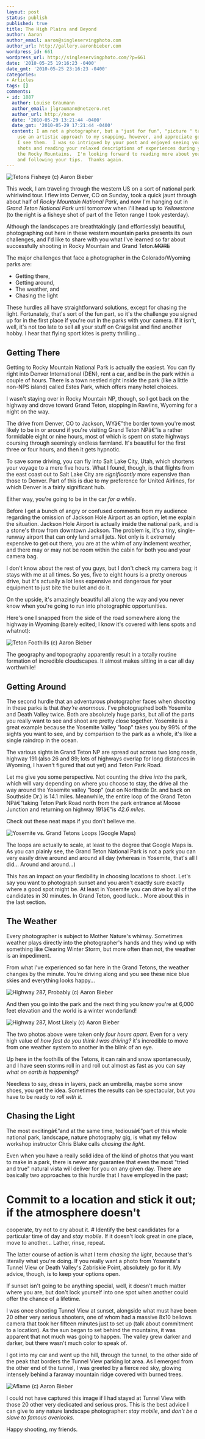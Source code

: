 ```yaml
---
layout: post
status: publish
published: true
title: The High Plains and Beyond
author: Aaron
author_email: aaron@singleservingphoto.com
author_url: http://gallery.aaronbieber.com
wordpress_id: 661
wordpress_url: http://singleservingphoto.com/?p=661
date: '2010-05-25 19:16:23 -0400'
date_gmt: '2010-05-25 23:16:23 -0400'
categories:
- Articles
tags: []
comments:
- id: 1887
  author: Louise Graumann
  author_email: jlgraumann@netzero.net
  author_url: http://none
  date: '2010-05-29 13:21:44 -0400'
  date_gmt: '2010-05-29 17:21:44 -0400'
  content: I am not a photographer, but a "just for fun", "picture " taker.  I do
    use an artistic approach to my snapping, however, and appreciate good photos when
    I see them.  I was so intrigued by your post and enjoyed seeing your wonderful
    shots and reading your relaxed descriptions of experiences during your trip  to
    the Rocky Mountains.  I'm looking forward to reading more about your adventures
    and following your tips.  Thanks again.
---
```

![Tetons Fisheye (c) Aaron
Bieber](/wp-content/uploads/2010/05/teton4-300x199.jpg "Tetons Fisheye")

This week, I am traveling through the western US on a sort of national
park whirlwind tour. I flew into Denver, CO on Sunday, took a quick
jaunt through about half of *Rocky Mountain National Park*, and now
I'm hanging out in *Grand Teton National Park* until tomorrow when
I'll head up to *Yellowstone* (to the right is a fisheye shot of part
of the Teton range I took yesterday).

Although the landscapes are breathtakingly (and effortlessly) beautiful,
photographing out here in these western mountain parks presents its own
challenges, and I'd like to share with you what I've learned so far
about successfully shooting in Rocky Mountain and Grand Teton.~~MORE~~

The major challenges that face a photographer in the Colorado/Wyoming
parks are:

* Getting there,
 * Getting around,
 * The weather, and
 * Chasing the light

These hurdles all have straightforward solutions, except for chasing the
light. Fortunately, that's sort of the fun part, so it's the challenge
you signed up for in the first place if you're out in the parks with
your camera. If it isn't, well, it's not too late to sell all your stuff
on Craigslist and find another hobby. I hear that flying sport kites is
pretty thrilling...

## Getting There

Getting to Rocky Mountain National Park is actually the easiest. You can
fly right into Denver International (DEN), rent a car, and be in the
park within a couple of hours. There is a town nestled right inside the
park (like a little non-NPS island) called Estes Park, which offers many
hotel choices.

I wasn't staying over in Rocky Mountain NP, though, so I got back on the
highway and drove toward Grand Teton, stopping in Rawlins, Wyoming for a
night on the way.

The drive from Denver, CO to Jackson, WYâ€”the border town you're most
likely to be in or around if you're visiting Grand Teton NPâ€”is a
rather formidable eight or nine hours, most of which is spent on state
highways coursing through seemingly endless farmland. It's beautiful for
the first three or four hours, and then it gets hypnotic.

To save some driving, you can fly into Salt Lake City, Utah, which
shortens your voyage to a mere five hours. What I found, though, is that
flights from the east coast out to Salt Lake City are _significantly_
more expensive than those to Denver. Part of this is due to my
preference for United Airlines, for which Denver is a fairly significant
hub.

Either way, you're going to be in the car _for a while_.

Before I get a bunch of angry or confused comments from my audience
regarding the omission of Jackson Hole Airport as an option, let me
explain the situation. Jackson Hole Airport is actually inside the
national park, and is a stone's throw from downtown Jackson. The problem
is, it's a tiny, single-runway airport that can only land small jets.
Not only is it extremely expensive to get out there, you are at the whim
of any inclement weather, and there may or may not be room within the
cabin for both you and your camera bag.

I don't know about the rest of you guys, but I don't check my camera
bag; it stays with me at all times. So yes, five to eight hours is a
pretty onerous drive, but it's actually a lot less expensive and
dangerous for your equipment to just bite the bullet and do it.

On the upside, it's amazingly beautiful all along the way and you never
know when you're going to run into photographic opportunities.

Here's one I snapped from the side of the road somewhere along the
highway in Wyoming (barely edited; I know it's covered with lens spots
and whatnot):

![Teton Foothills (c) Aaron
Bieber](/wp-content/uploads/2010/05/teton3.jpg "Teton Foothills")

The geography and topography apparently result in a totally routine
formation of incredible cloudscapes. It almost makes sitting in a car
all day worthwhile!

## Getting Around

The second hurdle that an adventurous photographer faces when shooting
in these parks is that _they're enormous_. I've photographed both
Yosemite and Death Valley twice. Both are absolutely huge parks, but all
of the parts you really want to see and shoot are pretty close together.
Yosemite is a great example because the Yosemite Valley "loop" takes you
by 99% of the sights you want to see, and by comparison to the park as a
whole, it's like a single raindrop in the ocean.

The various sights in Grand Teton NP are spread out across two long
roads, highway 191 (also 26 and 89; lots of highways overlap for long
distances in Wyoming, I haven't figured that out yet) and Teton Park
Road.

Let me give you some perspective. Not counting the drive _into_ the
park, which will vary depending on where you choose to stay, the drive
all the way around the Yosemite valley "loop" (out on Northside Dr. and
back on Southside Dr.) is 14.1 miles. Meanwhile, the entire loop of the
Grand Teton NPâ€”taking Teton Park Road north from the park entrance at
Moose Junction and returning on highway 191â€”is _42.6 miles_.

Check out these neat maps if you don't believe me.

![Yosemite vs. Grand Tetons Loops (Google
Maps)](/wp-content/uploads/2010/05/Yosemite-Tetons-Maps.jpg "Yosemite vs. Grand Tetons Loops")

The loops are actually to scale, at least to the degree that Google Maps
is. As you can plainly see, the Grand Teton National Park is not a park
you can very easily drive around and around all day (whereas in
Yosemite, that's all I did... Around and around...)

This has an impact on your flexibility in choosing locations to shoot.
Let's say you want to photograph sunset and you aren't exactly sure
exactly where a good spot might be. At least in Yosemite you can drive
by all of the candidates in 30 minutes. In Grand Teton, good luck...
More about this in the last section.

## The Weather

Every photographer is subject to Mother Nature's whimsy. Sometimes
weather plays directly into the photographer's hands and they wind up
with something like Clearing Winter Storm, but more often than not, the
weather is an impediment.

From what I've experienced so far here in the Grand Tetons, the weather
changes by the minute. You're driving along and you see these nice blue
skies and everything looks happy...

![Highway 287, Probably (c) Aaron
Bieber](/wp-content/uploads/2010/05/teton1.jpg "Highway 287, Probably")

And then you go into the park and the next thing you know you're at
6,000 feet elevation and the world is a winter wonderland!

![Highway 287, Most Likely (c) Aaron
Bieber](/wp-content/uploads/2010/05/teton2.jpg "Highway 287, Most Likely")

The two photos above were taken only _four hours apart_. Even for a
very high value of _how fast do you think I was driving?_ it's
incredible to move from one weather system to another in the blink of an
eye.

Up here in the foothills of the Tetons, it can rain and snow
spontaneously, and I have seen storms roll in and roll out almost as
fast as you can say _what on earth is happening?_

Needless to say, dress in layers, pack an umbrella, maybe some snow
shoes, you get the idea. Sometimes the results can be spectacular, but
you have to be ready to _roll with it_.

## Chasing the Light

The most excitingâ€”and at the same time, tediousâ€”part of this whole
national park, landscape, nature photography gig, is what my fellow
workshop instructor Chris Blake calls _chasing the light_.

Even when you have a really solid idea of the kind of photos that you
want to make in a park, there is never any guarantee that even the most
"tried and true" natural vista will deliver for you on any given day.
There are basically two approaches to this hurdle that I have employed
in the past:

# Commit to a location and stick it out; if the atmosphere doesn't
cooperate, try not to cry about it.
 \# Identify the best candidates for a particular time of day and _stay
mobile_. If it doesn't look great in one place, move to another...
Lather, rinse, repeat.

The latter course of action is what I term _chasing the light_,
because that's literally what you're doing. If you really want a photo
from Yosemite's Tunnel View or Death Valley's Zabriskie Point,
absolutely go for it. My advice, though, is to keep your options open.

If sunset isn't going to be anything special, well, it doesn't much
matter where you are, but don't lock yourself into one spot when another
could offer the chance of a lifetime.

I was once shooting Tunnel View at sunset, alongside what must have been
20 other very serious shooters, one of whom had a massive 8x10 bellows
camera that took her fifteen minutes just to set up (talk about
commitment to a location). As the sun began to set behind the mountains,
it was apparent that not much was going to happen. The valley grew
darker and darker, but there wasn't much color to speak of.

I got into my car and went up the hill, through the tunnel, to the other
side of the peak that borders the Tunnel View parking lot area. As I
emerged from the other end of the tunnel, I was greeted by a fierce red
sky, glowing intensely behind a faraway mountain ridge covered with
burned trees.

![Aflame (c) Aaron
Bieber](/wp-content/uploads/2010/05/900-590x393.jpg "Aflame")

I could not have captured this image if I had stayed at Tunnel View with
those 20 other very dedicated and serious pros. This is the best advice
I can give to any nature landscape photographer: _stay mobile_, and
_don't be a slave to famous overlooks_.

Happy shooting, my friends.
